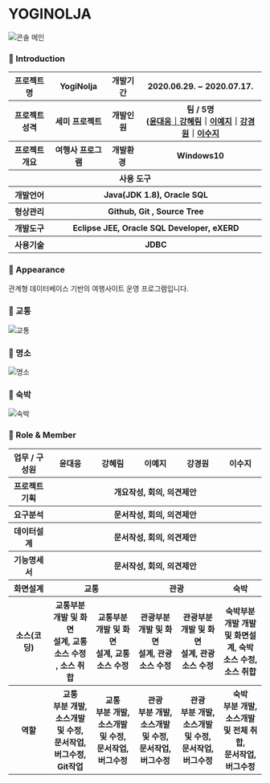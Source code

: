 # YOGINOLJA

![콘솔 메인](https://user-images.githubusercontent.com/65211288/89854595-3f018980-dbcf-11ea-9992-8d2b1df4fcc5.png)






### 👋 Introduction

<table>
    <tr>
        <th>프로젝트 명 </th>
        <th>YogiNolja</th>
        <th>개발기간</th>
        <th>2020.06.29. ~ 2020.07.17.</th>
    </tr>
    <tr>
        <th>프로젝트 성격</th>
        <th>세미 프로젝트</th>
        <th>개발인원</th>
        <th>팀 / 5명<br>
          (<a href="https://github.com/moods2">윤대웅｜<a href="https://github.com/harim0235">강혜림</a>｜<a href="https://github.com/gsdldpwl">이예지</a>｜<a href="https://github.com/Kang-KyoungWon">강경원</a>｜<a href="https://github.com/suji-l">이수지
      </th>
    </tr>
      <tr>
        <th>프로젝트 개요</th>
        <th>여행사 프로그램</th>
        <th>개발환경&nbsp;</th>
        <th>Windows10</th>
    </tr>
    <tr>
        <th colspan="5">사용 도구</th>
    </tr>  
    <tr>
        <th>개발언어</th>
        <th colspan="3">Java(JDK 1.8), Oracle SQL </th>
    </tr>
    <tr>
        <th>형상관리</th>
        <th colspan="3">Github, Git , Source Tree</th>
    </tr>
    <tr>
        <th>개발도구</th>
        <th colspan="3">Eclipse JEE, Oracle SQL Developer, eXERD</th>
    </tr>
    <tr>
        <th>사용기술</th>
        <th colspan="3">JDBC</th>
    </tr>
</table>

### 📼 Appearance

관계형 데이터베이스 기반의 여행사이트 운영 프로그램입니다.

 ### 👋 교통
![교통](https://user-images.githubusercontent.com/65211288/89854631-580a3a80-dbcf-11ea-9557-10a70b1f11c5.gif)
 ### 👋 명소
 ![명소](https://user-images.githubusercontent.com/65211288/90717946-c5af1880-e2eb-11ea-8ca1-0782df02ee14.gif)
 ### 👋 숙박
![숙박](https://user-images.githubusercontent.com/65211288/90717975-d52e6180-e2eb-11ea-9bee-9a99fe7662b6.gif)
### 📑 Role & Member


<table>
    <tr>
        <th width="16%">업무 / 구성원</th>
        <th width="16.8%">윤대웅</th><th width="16.8%">강혜림</th><th width="16.8%">이예지</th><th width="16.8%">강경원</th><th width="16.8%">이수지</th>
    </tr>
    <tr>
        <th>프로젝트 기획</th>
        <th colspan="5">개요작성, 회의, 의견제안</th>        
    </tr>
    <tr>
        <th>요구분석</th>
        <th colspan="5">문서작성, 회의, 의견제안</th>        
    </tr>
    <tr>
        <th>데이터설계</th>
        <th colspan="5">문서작성, 회의, 의견제안</th>        
    </tr>
    <tr>
        <th>기능명세서</th>
        <th colspan="5">문서작성, 회의, 의견제안</th>        
    </tr>
    <tr>
        <th>화면설계</th>
        <th colspan="2">교통</th>        
        <th colspan="2">관광</th>        
        <th colspan="1">숙박</th>            
    <tr>
        <th>소스(코딩)</th>
        <th>교통부분 <br>개발 및 화면<br>설계, 교통<br>소스 수정 , 소스 취합</th>
        <th>교통부분 <br>개발 및 화면<br>설계, 교통<br>소스 수정</th>
        <th>관광부분 <br>개발 및 화면<br>설계, 관광<br>소스 수정</th>
        <th>관광부분 <br>개발 및 화면<br>설계, 관광<br>소스 수정</th>
        <th>숙박부분<Br> 개발 개발 및 화면설계, 숙박<br>소스 수정, 소스 취합</th>       
    </tr>    
    <tr>
        <th>역할</th>
        <th>교통<br> 부분 개발, <br>소스개발 및 수정, <br>문서작업, <br>버그수정,<br>Git작업</th>
        <th>교통<br> 부분 개발, <br>소스개발 및 수정, <br>문서작업, <br>버그수정</th>
        <th>관광<br> 부분 개발, <br>소스개발 및 수정, <br>문서작업, <br>버그수정</th>
        <th>관광<br> 부분 개발, <br>소스개발 및 수정, <br>문서작업, <br>버그수정</th>
        <th>숙박<br> 부분 개발, <br>소스개발 및 전체 취합, <br>문서작업, <br>버그수정</th>
    </tr>
</table>


